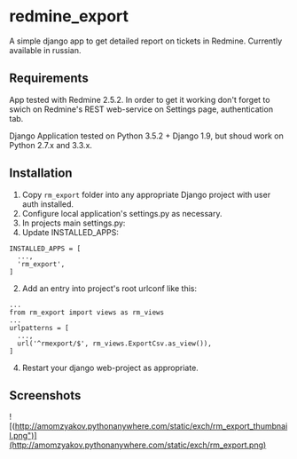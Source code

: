 # redmine_export
A simple django app to get detailed report on tickets in Redmine.
Currently available in russian.

## Requirements
App tested with Redmine 2.5.2.
In order to get it working don't forget to swich on Redmine's REST web-service on Settings page, authentication tab.

Django Application tested on Python 3.5.2 + Django 1.9, but shoud work on Python 2.7.x and 3.3.x.

## Installation
1. Copy `rm_export` folder into any appropriate Django project with user auth installed.
2. Configure local application's settings.py as necessary.
3. In projects main settings.py:
  1. Update INSTALLED_APPS: 
  ```
  INSTALLED_APPS = [
    ...,
    'rm_export',
  ]
  ```
  2. Add an entry into project's root urlconf like this:
  ```
  ...
  from rm_export import views as rm_views
  ...
  urlpatterns = [
    ...,
    url('^rmexport/$', rm_views.ExportCsv.as_view()),
  ]
  ```
4. Restart your django web-project as appropriate.

## Screenshots
![(http://amomzyakov.pythonanywhere.com/static/exch/rm_export_thumbnail.png")](http://amomzyakov.pythonanywhere.com/static/exch/rm_export.png)
